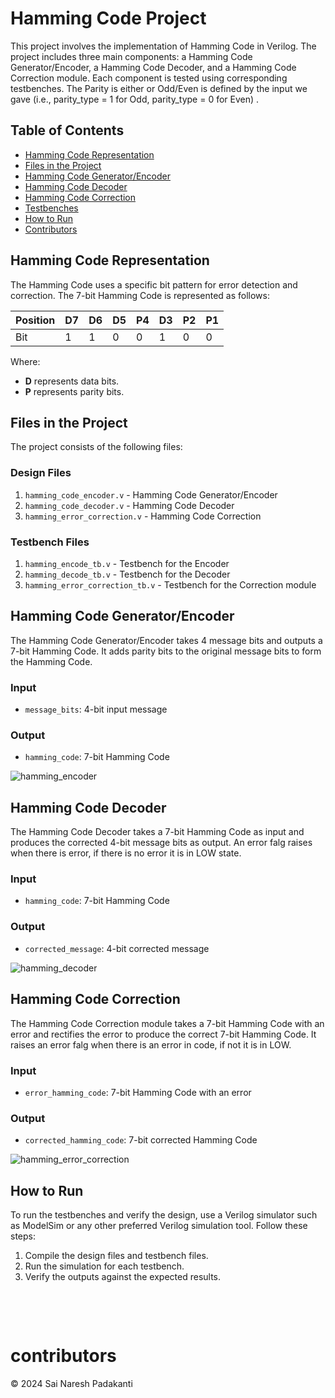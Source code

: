 # Hamming Code Project

This project involves the implementation of Hamming Code in Verilog. The project includes three main components: a Hamming Code Generator/Encoder, a Hamming Code Decoder, and a Hamming Code Correction module. Each component is tested using corresponding testbenches. The Parity is either or Odd/Even is defined by the input we gave (i.e., parity_type = 1 for Odd, parity_type = 0 for Even) . 


## Table of Contents

- [Hamming Code Representation](#hamming-code-representation)
- [Files in the Project](#files-in-the-project)
- [Hamming Code Generator/Encoder](#hamming-code-generatorencoder)
- [Hamming Code Decoder](#hamming-code-decoder)
- [Hamming Code Correction](#hamming-code-correction)
- [Testbenches](#testbenches)
- [How to Run](#how-to-run)
- [Contributors](#contributors)

## Hamming Code Representation

The Hamming Code uses a specific bit pattern for error detection and correction. The 7-bit Hamming Code is represented as follows:

| Position | D7 | D6 | D5 | P4 | D3 | P2 | P1 |
|----------|----|----|----|----|----|----|----|
| Bit      | 1  | 1  | 0  | 0  | 1  | 0  | 0  |

Where:
- **D** represents data bits.
- **P** represents parity bits.

## Files in the Project

The project consists of the following files:

### Design Files
1. `hamming_code_encoder.v` - Hamming Code Generator/Encoder
2. `hamming_code_decoder.v` - Hamming Code Decoder
3. `hamming_error_correction.v` - Hamming Code Correction

### Testbench Files
1. `hamming_encode_tb.v` - Testbench for the Encoder
2. `hamming_decode_tb.v` - Testbench for the Decoder
3. `hamming_error_correction_tb.v` - Testbench for the Correction module

## Hamming Code Generator/Encoder

The Hamming Code Generator/Encoder takes 4 message bits and outputs a 7-bit Hamming Code. It adds parity bits to the original message bits to form the Hamming Code. 
### Input
- `message_bits`: 4-bit input message

### Output
- `hamming_code`: 7-bit Hamming Code

![hamming_encoder](https://github.com/user-attachments/assets/210dd03f-400c-4770-90b1-abd7dbff36d9)

## Hamming Code Decoder

The Hamming Code Decoder takes a 7-bit Hamming Code as input and produces the corrected 4-bit message bits as output. An error falg raises when there is error, if there is no error it is in LOW state.

### Input
- `hamming_code`: 7-bit Hamming Code

### Output
- `corrected_message`: 4-bit corrected message

![hamming_decoder](https://github.com/user-attachments/assets/dc975a91-fd75-4586-8777-00f3712664dc)

## Hamming Code Correction

The Hamming Code Correction module takes a 7-bit Hamming Code with an error and rectifies the error to produce the correct 7-bit Hamming Code. It raises an error falg when there is an error in code, if not it is in LOW.

### Input
- `error_hamming_code`: 7-bit Hamming Code with an error

### Output
- `corrected_hamming_code`: 7-bit corrected Hamming Code

![hamming_error_correction](https://github.com/user-attachments/assets/3b6fb4a3-03ea-406c-9b6b-3b734b65d047)



## How to Run

To run the testbenches and verify the design, use a Verilog simulator such as ModelSim or any other preferred Verilog simulation tool. Follow these steps:

1. Compile the design files and testbench files.
2. Run the simulation for each testbench.
3. Verify the outputs against the expected results.

&nbsp;

&nbsp;
# contributors
© 2024 Sai Naresh Padakanti
